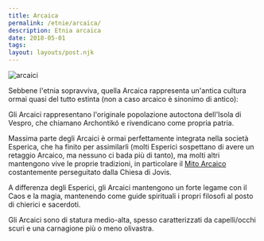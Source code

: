 ```yaml
---
title: Arcaica
permalink: /etnie/arcaica/
description: Etnia arcaica
date: 2018-05-01
tags:
layout: layouts/post.njk
---
```


![arcaici](https://upload.wikimedia.org/wikipedia/commons/c/cf/Pythagoras_advocating_vegetarianism_%281618-20%29%3B_Peter_Paul_Rubens.jpg)

Sebbene l'etnia sopravviva, quella Arcaica rappresenta un'antica cultura ormai quasi del tutto estinta (non a caso arcaico è sinonimo di antico):

Gli Arcaici rappresentano l'originale popolazione autoctona dell'Isola di Vespro, che chiamano Archontikó e rivendicano come propria patria.

Massima parte degli Arcaici è ormai perfettamente integrata nella società Esperica, che ha finito per assimilarli (molti Esperici sospettano di avere un retaggio Arcaico, ma nessuno ci bada più di tanto), ma molti altri mantengono vive le proprie tradizioni, in particolare il [Mito Arcaico](/religione/) costantemente perseguitato dalla Chiesa di Jovis.

A differenza degli Esperici, gli Arcaici mantengono un forte legame con il Caos e la magia, mantenendo come guide spirituali i propri filosofi al posto di chierici e sacerdoti.

Gli Arcaici sono di statura medio-alta, spesso caratterizzati da capelli/occhi scuri e una carnagione più o meno olivastra.

